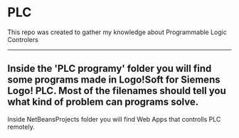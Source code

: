 # PLC
This repo was created to gather my knowledge about Programmable Logic Controlers

-----------------------------------------------------------------------------------
Inside the 'PLC programy' folder you will find some programs made in Logo!Soft for Siemens Logo! PLC. 
Most of the filenames should tell you what kind of problem can programs solve.
-----------------------------------------------------------------------------------
Inside NetBeansProjects folder you will find Web Apps that controlls PLC remotely.
